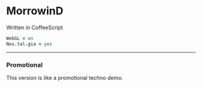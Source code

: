 # MorrowinD
Written in CoffeeScript
```coffeescript
WebGL = on
Nos.tal.gia = yes
```
---

### Promotional
This version is like a promotional techno demo.

